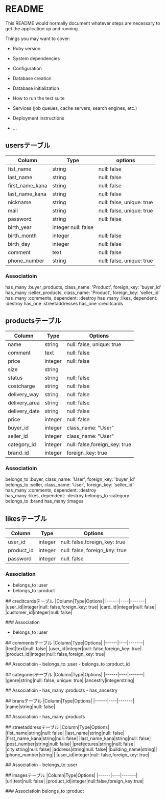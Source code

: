 # README

This README would normally document whatever steps are necessary to get the
application up and running.

Things you may want to cover:

* Ruby version

* System dependencies

* Configuration

* Database creation

* Database initialization

* How to run the test suite

* Services (job queues, cache servers, search engines, etc.)

* Deployment instructions

* ...

## usersテーブル
|Column|Type|options|
|------|----|-------|
|fist_name|string|null: false|
|last_name|string|null: false|
|first_name_kana|string|null: false|
|last_name_kana|string|null: false|
|nickname|string|null: false, unique: true|
|mail|string|null: false, unique: true|
|password|string|null: false|
|birth_year|integer null: false|
|birth_month|integer|null: false|
|birth_day|integer|null: false|
|comment|text|null: false|
|phone_number|string|null: false, unique: true|

### Associatioin
has_many :buyer_products, class_name: 'Product', foreign_key: 'buyer_id'
has_many :seller_products, class_name: 'Product', foreign_key: 'seller_id'
has_many :comments, dependent: :destroy
has_many :likes, dependent: :destroy
has_one :streetaddresses
has_one :creditcards

## productsテーブル
|Column|Type|Options|
|------|----|-------|
|name|string|null: false, unique: true|
|comment|text|null: false|
|price|integer|null: false|
|size|string|	
|status|string|null: false|
|costcharge|string|null: false|
|delivery_way|string|null: false|
|delivery_area|string|null: false|
|delivery_date|string|null :false|
|price|integer|null: false|
|buyer_id|integer|class_name: "User"|
|seller_id|integer|class_name: "User"|
|category_id|integer|null: false,foreign_key: true|
|brand_id|integer|foreign_key: true|

### Associatioin
belongs_to :buyer, class_name: 'User', foreign_key: 'buyer_id'
belongs_to :seller, class_name: 'User', foreign_key: 'seller_id'
has_many :comments, dependent: :destroy
has_many :likes, dependent: :destroy
belongs_to :category
belongs_to :brand
has_many :images

## likesテーブル
|Column|Type|Options|
|------|----|-------|
|user_id|integer|null: false,foreign_key: true|
|product_id|integer|null: false, foreign_key: true|
|password|integer|null: false|

### Association
- belongs_to :user
- belongs_to :product

## creditcardsテーブル
|Column|Type|Options|
|------|----|-------|
|user_id|integer|null: false,foreign_key: true|
|card_id|integer|null: false|
|customer_id|integer|null: false|

### Association
- belongs_to :user

## commentsテーブル
|Column|Type|Options|
|------|----|-------|
|text|text|null: false|
|user_id|integer|null: false,foreign_key: true|
|product_id|integer|null: false,foreign_key: true|

## Associatioin
- belongs_to :user
- belongs_to :product_id

## categoriesテーブル
|Column|Type|Options|
|------|----|-------|
|genre|string|null: false, unique: true|
|ancestry|integerstring|

## Associatioin
- has_many :products
- has_ancestry

## bransテーブル
|Column|Type|Options|
|------|----|-------|
|name|string|null: false|

## Associatioin
- has_many :products

## streetaddressテーブル
|Column|Type|Options|
|fist_name|string|null: false|
|last_name|string|null: false|
|first_name_kana|string|null: false|
|last_name_kana|string|null: false|
|post_number|string|null: false|
|prefectures|string|null: false|
|city string|null: false|
|address|string|null: false|
|building_name|string||
|phone_number|string||
|user_id|integer|null: false,foreign_key: true|

## Associatioin
- belongs_to :user

## imagesテーブル
|Column|Type|Options|
|------|----|-------|
|url|text|null: false|
|product_id|integer|null:false,foreign_key:true|

### Associatioin
belongs_to :product
